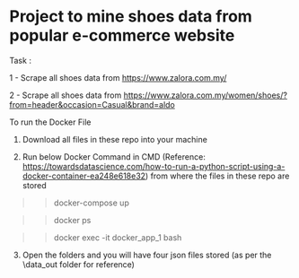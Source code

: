 # Project to mine shoes data from popular e-commerce website

Task :

1 - Scrape all shoes data from https://www.zalora.com.my/

2 - Scrape all shoes data from https://www.zalora.com.my/women/shoes/?from=header&occasion=Casual&brand=aldo

To run the Docker File

1) Download all files in these repo into your machine

2) Run below Docker Command in CMD (Reference: https://towardsdatascience.com/how-to-run-a-python-script-using-a-docker-container-ea248e618e32) from where the files in these repo are stored

>>docker-compose up

>>docker ps

>>docker exec -it docker_app_1 bash

3) Open the folders and you will have four json files stored (as per the \data_out folder for reference)

